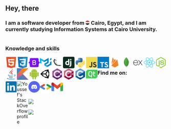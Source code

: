 <h2> Hey, there</h2>

<h3>
    I am a software developer from
        <img alt="Egypt" width="13px" title="Egypt"
        src="./imgs/egypt-logo.png"/>
    <b>Cairo, Egypt</b>, and I am currently studying <span title="Faculty of Computers and Artificial Intelligence">Information Systems at <b>Cairo University</b>.</span>
</h3>

#

<h3> Knowledge and skills</h3>

<p>
    <img align="left" width="36px" title="HTML"
    src="./imgs/html5-original.svg"/>
    <img align="left" width="36px" title="CSS"
    src="./imgs/css3-original.svg"/>
    <img align="left" width="36px" title="Bootstrap"
    src="./imgs/bootstrap-original.svg"/>
        <img align="left" width="36px" title="Material UI"
    src="./imgs/mui.svg"/>
    <img align="left" width="36px" title="Flask"
    src="./imgs/flask-original.png"/>
    <img align="left" width="36px" title="Django"
    src="./imgs/django-plain.svg"/>
    <img align="left" width="36px" title="Python"
    src="./imgs/python-original.svg"/>
    <img align="left" width="36px" title="Javascript"
    src="./imgs/javascript-original.svg"/>
    <img align="left" width="36px" title="Typescript"
    src="./imgs/typescript.svg"/>
    <img align="left" width="36px"title="Firebase"
    src="./imgs/firebase-plain.svg"/>
    <img align="left" width="36px" title="MongoDB"
    src="./imgs/mongodb-original.svg"/>
    <img align="left" width="36px" title="Express.js"
    src="./imgs/express-original.png"/>
    <img align="left" width="36px" title="React.js"
    src="./imgs/react-original.svg"/>
    <img align="left" width="36px" title="Node.js"
    src="./imgs/nodejs-original.svg"/>
    <img align="left" width="36px" title="Java"
    src="./imgs/java-original.svg"/>
    <img align="left" width="36px" title="Kotlin"
    src="./imgs/kotlin-original.svg"/>
    <img align="left" width="36px" title="Android development"
    src="./imgs/android-plain.svg"/>
    <img align="left" width="36px" title="Unity"
    src="./imgs/unity-original.png"/>
    <img align="left" width="36px" title="C#"
    src="./imgs/csharp-original.svg"/>
    <img align="left" width="36px" title="C++"
    src="./imgs/cplusplus-original.svg"/>
    <img align="left" width="36px" title="C"
    src="./imgs/c-original.svg"/>
    <img align="left" width="36px" title="Qt"
    src="./imgs/qt.svg"/>
</p>

<br/>

<h3>Find me on:</h3>

<p>

<a target="_blank" href="https://www.linkedin.com/in/youssef-attai/" title="My LinkedIn profile">
    <img align="left" alt="Youssef's LinkedIn profile" width="36px" 
    src="./imgs/linkedin-logo.svg"/>
</a>

<a target="_blank" href="https://stackoverflow.com/u/14174934/" title="My StackOverflow profile">
    <img align="left" alt="Youssef's StackOverflow profile" width="36px"
     src="./imgs/stackoverflow-logo.svg"/>
</a>

<a target="_blank" href="https://discord.com/users/832587472411820044/" title="My Discord">
    <img align="left" alt="Youssef's Discord" width="36px"
     src="./imgs/discord.svg"/>
</a>

<a target="_blank" href="https://g.dev/youssef-attai/" title="My Google Developer profile">
    <img align="left" alt="Youssef's Google Developer profile" width="36px" 
    src="./imgs/google-developers.svg"/>
</a>

<a target="_blank" href="mailto:youssefgalalnazem@gmail.com" title="Email me">
    <img align="left" alt="Youssef's Gmail" width="36px" 
    src="./imgs/gmail.svg"/>
</a>

</p>

<br/>

#

<img 
width="50%" 
src="https://github-readme-stats.vercel.app/api/top-langs/?username=youssef-attai&layout=compact&theme=dark" />

<img width="50%" 
src="http://github-readme-streak-stats.herokuapp.com/?user=youssef-attai&theme=dark&date_format=M%20j%5B%2C%20Y%5D&ring=ff3068&fire=ff3068&sideNums=ff3068" />
